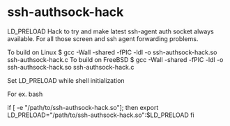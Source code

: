 ssh-authsock-hack
=================

LD_PRELOAD Hack to try and make latest ssh-agent auth socket always available.
For all those screen and ssh agent forwarding problems.

To build on Linux
 $ gcc -Wall -shared -fPIC -ldl -o ssh-authsock-hack.so ssh-authsock-hack.c
To build on FreeBSD
 $ gcc -Wall -shared -fPIC -ldl -o ssh-authsock-hack.so ssh-authsock-hack.c

Set LD_PRELOAD while shell initialization

For ex. bash

if [ -e "/path/to/ssh-authsock-hack.so"]; then
    export LD_PRELOAD="/path/to/ssh-authsock-hack.so":$LD_PRELOAD
fi

